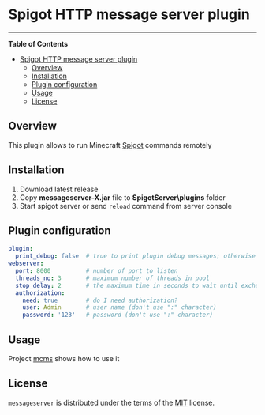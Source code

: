 # Spigot HTTP message server plugin
-----

**Table of Contents**

- [Spigot HTTP message server plugin](#spigot-http-message-server-plugin)
  - [Overview](#overview)
  - [Installation](#installation)
  - [Plugin configuration](#plugin-configuration)
  - [Usage](#usage)
  - [License](#license)

## Overview

This plugin allows to run Minecraft [Spigot](https://www.spigotmc.org/) commands remotely

## Installation

1. Download latest release
2. Copy **messageserver-X.jar** file to **SpigotServer\plugins** folder
3. Start spigot server or send `reload` command from server console

## Plugin configuration

```yaml
plugin:
  print_debug: false  # true to print plugin debug messages; otherwise false
webserver:
  port: 8000          # number of port to listen
  threads_no: 3       # maximum number of threads in pool
  stop_delay: 2       # the maximum time in seconds to wait until exchanges have finished
  authorization:
    need: true        # do I need authorization?
    user: Admin       # user name (don't use ":" character)
    password: '123'   # password (don't use ":" character)
```

## Usage
Project [mcms](https://github.com/answering007/mcms) shows how to use it

## License

`messageserver` is distributed under the terms of the [MIT](https://spdx.org/licenses/MIT.html) license.
